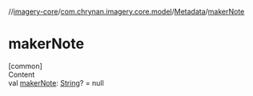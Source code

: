 //[imagery-core](../../../index.md)/[com.chrynan.imagery.core.model](../index.md)/[Metadata](index.md)/[makerNote](maker-note.md)



# makerNote  
[common]  
Content  
val [makerNote](maker-note.md): [String](https://kotlinlang.org/api/latest/jvm/stdlib/kotlin/-string/index.html)? = null  



